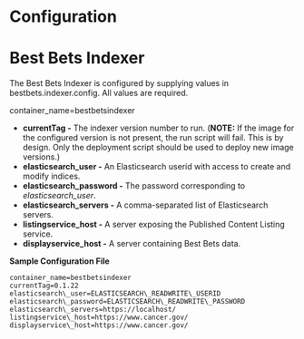 # Configuration 
# Best Bets Indexer

The Best Bets Indexer is configured by supplying values in bestbets.indexer.config.  All values are required.

container_name=bestbetsindexer
* **currentTag -** The indexer version number to run. (**NOTE:** If the image for the configured version is not present,
    the run script will fail. This is by design. Only the deployment script should be used to deploy new image versions.)
* **elasticsearch\_user -** An Elasticsearch userid with access to create and modify indices.
* **elasticsearch\_password -** The password corresponding to _elasticsearch\_user_.
* **elasticsearch\_servers -** A comma-separated list of Elasticsearch servers.
* **listingservice\_host -** A server exposing the Published Content Listing service.
* **displayservice\_host -** A server containing Best Bets data.


**Sample Configuration File**
```
container_name=bestbetsindexer
currentTag=0.1.22
elasticsearch\_user=ELASTICSEARCH\_READWRITE\_USERID
elasticsearch\_password=ELASTICSEARCH\_READWRITE\_PASSWORD
elasticsearch\_servers=https://localhost/
listingservice\_host=https://www.cancer.gov/
displayservice\_host=https://www.cancer.gov/
```
